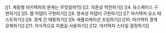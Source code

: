 [[1. 계층형 아키텍처의 문제는 무엇일까?]]
[[2. 의존성 역전하기]]
[[4. 유스케이스 구현하기]]
[[5. 웹 어댑터 구현하기]]
[[6. 영속성 어댑터 구현하기]]
[[7. 아키텍처 요소 테스트하기]]
[[8. 경계 간 매핑하기]]
[[9. 애플리케이션 조립하기]]
[[10. 아키텍처 경계 강제하기]]
[[11. 의식적으로 지름길 사용하기]]
[[12. 아키텍처 스타일 결정하기]]
